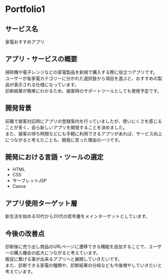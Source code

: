 # Portfolio1

## サービス名
家電おすすめアプリ

## アプリ・サービスの概要
掃除機や電子レンジなどの家電製品を新規で購入する際に役立つアプリです。  
ユーザーが各家電カテゴリーに分かれた選択肢から項目を選ぶと、おすすめの製品が表示される仕様になっています。  
診断結果が簡単にわかるため、接客時のサポートツールとしても使用予定です。

## 開発背景
前職で接客対応時にアプリの登録案内を行っていましたが、使いにくさを感じることが多く、自ら新しいアプリを開発することを決めました。  
また、接客の待ち時間などにも手軽に利用できるアプリがあれば、サービス向上につながると考えたことも、開発に至った理由の一つです。

## 開発における言語・ツールの選定
- HTML
- CSS
- サーブレットJSP
- Canva

## アプリ使用ターゲット層
新生活を始める10代から20代の若年層をメインターゲットとしています。

## 今後の改善点
診断後に売り出し商品のURLページに遷移できる機能を追加することで、ユーザーの購入機会の拡大につながると考えています。  
販促に繋げる事が出来るアプリへと展開していきたいです。  
また、診断できる家電の種類や、診断結果の分岐なども今後増やしていきたいと考えています。

